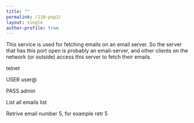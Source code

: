 ```yaml
---
title: ""
permalink: /110-pop3/
layout: single
author-profile: true
---
```


This service is used for fetching emails on an email server. So the server that has this port open is probably an email-server, and other clients on the network (or outside) access this server to fetch their emails.

telnet <ip>

USER user@<ip>

PASS admin

List all emails
list

Retrive email number 5, for example
retr 5
